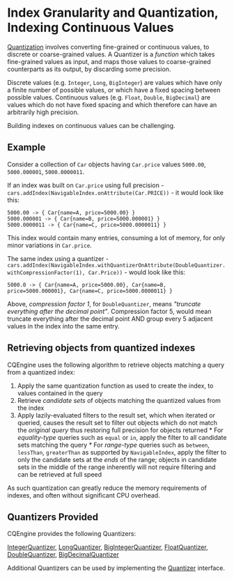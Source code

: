 # Index Granularity and Quantization, Indexing Continuous Values #

[Quantization](http://en.wikipedia.org/wiki/Quantization_(signal_processing)) involves converting fine-grained or continuous values, to discrete or coarse-grained values. A Quantizer is a _function_ which takes fine-grained values as input, and maps those values to coarse-grained counterparts as its output, by discarding some precision.

Discrete values (e.g. `Integer`, `Long`, `BigInteger`) are values which have only a finite number of possible values, or which have a fixed spacing between possible values. Continuous values (e.g. `Float`, `Double`, `BigDecimal`) are values which do not have fixed spacing and which therefore can have an arbitrarily high precision.

Building indexes on continuous values can be challenging.

## Example ##

Consider a collection of `Car` objects having `Car.price` values `5000.00`, `5000.000001`, `5000.0000011`.

If an index was built on `Car.price` using full precision - `cars.addIndex(NavigableIndex.onAttribute(Car.PRICE))` - it would look like this:
```
5000.00 -> { Car{name=A, price=5000.00} }
5000.000001 -> { Car{name=B, price=5000.000001} }
5000.0000011 -> { Car{name=C, price=5000.0000011} }
```
This index would contain many entries, consuming a lot of memory, for only minor variations in `Car.price`.

The same index using a quantizer - `cars.addIndex(NavigableIndex.withQuantizerOnAttribute(DoubleQuantizer.withCompressionFactor(1), Car.Price))` - would look like this:
```
5000.0 -> { Car{name=A, price=5000.00}, Car{name=B, price=5000.000001}, Car{name=C, price=5000.0000011} }
```
Above, _compression factor 1_,  for `DoubleQuantizer`,  means _"truncate everything after the decimal point"_. Compression factor 5, would mean truncate everything after the decimal point AND group every 5 adjacent values in the index into the same entry.

## Retrieving objects from quantized indexes ##

CQEngine uses the following algorithm to retrieve objects matching a query from a quantized index:
  1. Apply the same quantization function as used to create the index, to values contained in the query
  1. Retrieve _candidate sets_ of objects matching the quantized values from the index
  1. Apply lazily-evaluated filters to the result set, which when iterated or queried, causes the result set to filter out objects which do not match the _original query_ thus restoring full precision for objects returned
    * For _equality-type_ queries such as `equal` or `in`, apply the filter to all candidate sets matching the query
    * For _range-type_ queries such as `between`, `lessThan`, `greaterThan` as supported by `NavigableIndex`, apply the filter to only the candidate sets at the _ends_ of the range; objects in candidate sets in the middle of the range inherently will not require filtering and can be retrieved at full speed

As such quantization can greatly reduce the memory requirements of indexes, and often without significant CPU overhead.

## Quantizers Provided ##

CQEngine provides the following Quantizers:

[IntegerQuantizer](http://htmlpreview.github.io/?http://raw.githubusercontent.com/npgall/cqengine/master/documentation/javadoc/apidocs/com/googlecode/cqengine/quantizer/IntegerQuantizer.html), [LongQuantizer](http://htmlpreview.github.io/?http://raw.githubusercontent.com/npgall/cqengine/master/documentation/javadoc/apidocs/com/googlecode/cqengine/quantizer/LongQuantizer.html), [BigIntegerQuantizer](http://htmlpreview.github.io/?http://raw.githubusercontent.com/npgall/cqengine/master/documentation/javadoc/apidocs/com/googlecode/cqengine/quantizer/BigIntegerQuantizer.html), [FloatQuantizer](http://htmlpreview.github.io/?http://raw.githubusercontent.com/npgall/cqengine/master/documentation/javadoc/apidocs/com/googlecode/cqengine/quantizer/FloatQuantizer.html), [DoubleQuantizer](http://htmlpreview.github.io/?http://raw.githubusercontent.com/npgall/cqengine/master/documentation/javadoc/apidocs/com/googlecode/cqengine/quantizer/DoubleQuantizer.html), [BigDecimalQuantizer](http://htmlpreview.github.io/?http://raw.githubusercontent.com/npgall/cqengine/master/documentation/javadoc/apidocs/com/googlecode/cqengine/quantizer/BigDecimalQuantizer.html)

Additional Quantizers can be used by implementing the [Quantizer](http://htmlpreview.github.io/?http://raw.githubusercontent.com/npgall/cqengine/master/documentation/javadoc/apidocs/com/googlecode/cqengine/quantizer/Quantizer.html) interface.